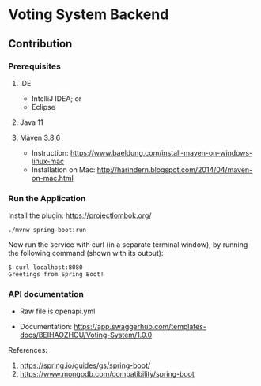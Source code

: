 # Voting System Backend

## Contribution

### Prerequisites

1. IDE
   - IntelliJ IDEA; or
   - Eclipse

2. Java 11

3. Maven 3.8.6
   - Instruction: https://www.baeldung.com/install-maven-on-windows-linux-mac
   - Installation on Mac: http://harindern.blogspot.com/2014/04/maven-on-mac.html

### Run the Application

Install the plugin: https://projectlombok.org/

```
./mvnw spring-boot:run
```

Now run the service with curl (in a separate terminal window), by running the following command (shown with its output):
```
$ curl localhost:8080
Greetings from Spring Boot!
```

### API documentation
- Raw file is openapi.yml

- Documentation: https://app.swaggerhub.com/templates-docs/BEIHAOZHOU/Voting-System/1.0.0

References:
1. https://spring.io/guides/gs/spring-boot/
2. https://www.mongodb.com/compatibility/spring-boot
